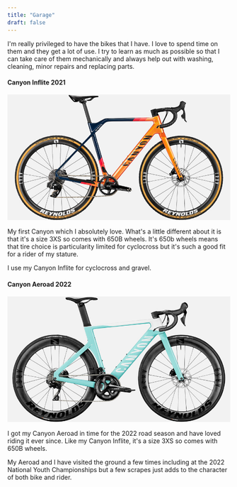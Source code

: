 ```yaml
---
title: "Garage"
draft: false
---
```


<p>I'm really privileged to have the bikes that I have.  I love to spend time on them and they get a lot of use.  I try to learn as much as possible so that I can take care of them mechanically and always help out with washing, cleaning, minor repairs and replacing parts.<p/>

<h4>Canyon Inflite 2021</h4>
<div class="w3-row">
  <div class="w3-third">
    <img src="/images/canyon-inflite.jpg" class="w3-round w3-border w3-padding" alt="Canyon Inflite">
  </div>
  <div class="w3-rest w3-padding">
    <p>My first Canyon which I absolutely love.  What's a little different about it is that it's a size 3XS so comes with 650B wheels.  It's 650b wheels means that tire choice is particularity limited for cyclocross but it's such a good fit for a rider of my stature.</p>
    <p>I use my Canyon Inflite for cyclocross and gravel.  </p>
  </div>  
</div>

<h4>Canyon Aeroad 2022</h4>
<div class="w3-full">
  <div class="w3-third">
    <img src="/images/canyon-aeroad.jpg" class="w3-round w3-border w3-padding" alt="Canyon Aeroad">
  </div>
  <div class="w3-rest w3-padding">
    <p>I got my Canyon Aeroad in time for the 2022 road season and have loved riding it ever since.  Like my Canyon Inflite, it's a size 3XS so comes with 650B wheels.</p>
    <p>My Aeroad and I have visited the ground a few times including at the 2022 National Youth Championships but a few scrapes just adds to the character of both bike and rider.</p>
  </div>  
</div>
